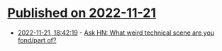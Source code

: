 # [Published on 2022-11-21](index.md)

* [2022-11-21, 18:42:19](https://news.ycombinator.com/item?id=33696216) - [Ask HN: What weird technical scene are you fond/part of?](https://news.ycombinator.com/item?id=33696216)
